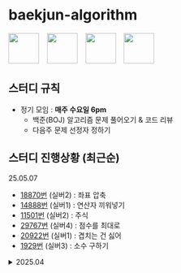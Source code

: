 # baekjun-algorithm

<div>
  <a href="https://github.com/apple3285"><img src="https://avatars.githubusercontent.com/u/32658464?v=4" width="60"></a> &nbsp&nbsp
  <a href="https://github.com/Rose4tune"><img src="https://avatars.githubusercontent.com/u/81802112?v=4" width="60"></a> &nbsp&nbsp
  <a href="https://github.com/dydgjs200"><img src="https://avatars.githubusercontent.com/u/25136172?v=4" width="60"></a> &nbsp&nbsp
  <a href="https://github.com/jung18"><img src="https://avatars.githubusercontent.com/u/81799517?v=4" width="60"></a>
</div>

<!-- * [번](https://www.acmicpc.net/problem/) (실버) :  -->

## 스터디 규칙
* 정기 모임 : **매주 수요일 6pm**
  * 백준(BOJ) 알고리즘 문제 풀어오기 & 코드 리뷰
  * 다음주 문제 선정자 정하기

## 스터디 진행상황 (최근순)
25.05.07
* [18870번](https://www.acmicpc.net/problem/18870) (실버2) : 좌표 압축
* [14888번](https://www.acmicpc.net/problem/14888) (실버1) : 연산자 끼워넣기
* [11501번](https://www.acmicpc.net/problem/11501) (실버2) : 주식
* [29767번](https://www.acmicpc.net/problem/29767) (실버4) : 점수를 최대로
* [20922번](https://www.acmicpc.net/problem/20922) (실버1) : 겹치는 건 싫어
* [1929번](https://www.acmicpc.net/problem/1929) (실버3) : 소수 구하기

<details>
<summary>2025.04</summary>
<div markdown="2504">

25.04.30 <br/>
(근로자의 날~어린이날 이어진 연휴로 스터디도 봄방학)

25.04.23
* [1744번](https://www.acmicpc.net/problem/1744) (골드4) : 수 묶기
* [6603번](https://www.acmicpc.net/problem/6603) (실버2) : 로또
* [2110번](https://www.acmicpc.net/problem/2110) (골드4) : 공유기 설치

25.04.16
* [11053번](https://www.acmicpc.net/problem/11053) (실버2) : 가장 긴 증가하는 부분 수열
* [9935번](https://www.acmicpc.net/problem/9935) (골드4) : 문자열 폭발
* [2156번](https://www.acmicpc.net/problem/2156) (실버1) : 포도주 시식

25.04.08
* [1181번](https://www.acmicpc.net/problem/1181) (실버5) : 단어 정렬
* [10773번](https://www.acmicpc.net/problem/10773) (실버4) : 제로
* [16928번](https://www.acmicpc.net/problem/16928) (골드5) : 뱀과 사다리 게임
</div>
</details>

